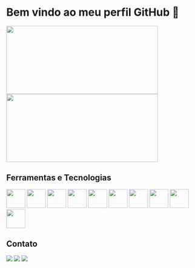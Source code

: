 <h1>Bem vindo ao meu perfil GitHub 👋</h1>
<div>
        <a href="https://github.com/murecode"></a>
        <img height="180px" width="400px"
            src="https://github-readme-stats.vercel.app/api?username=jonnatanfarias&amp;show_icons=true&amp;theme=dracula&amp;include_all_commits=true&amp;count_private=true" />
        <img height="180px" width="400px"
            src="https://github-readme-stats.vercel.app/api/top-langs/?username=jonnatanfarias&amp;layout=compact&amp;langs_count=7&amp;theme=dracula" />
    </div>

<h2>Ferramentas e Tecnologias</h2>
<div>
        <img src="https://cdn.jsdelivr.net/gh/devicons/devicon/icons/java/java-original-wordmark.svg" height="50px"
            widght="50px" />
        <img src="https://cdn.jsdelivr.net/gh/devicons/devicon/icons/android/android-plain.svg" height="50px"
            widght="50px" />
        <img src="https://cdn.jsdelivr.net/gh/devicons/devicon/icons/python/python-original-wordmark.svg" height="50px"
            widght="50px" />
        <img src="https://cdn.jsdelivr.net/gh/devicons/devicon/icons/csharp/csharp-original.svg" height="50px"
            widght="50px" />
        <img src="https://cdn.jsdelivr.net/gh/devicons/devicon/icons/html5/html5-original-wordmark.svg" height="50px"
            widght="50px" />
        <img src="https://cdn.jsdelivr.net/gh/devicons/devicon/icons/css3/css3-original-wordmark.svg" height="50px"
            widght="50px" />
        <img src="https://cdn.jsdelivr.net/gh/devicons/devicon/icons/javascript/javascript-original.svg" height="50px"
            widght="50px" />     
         <img src="https://cdn.jsdelivr.net/gh/devicons/devicon/icons/bootstrap/bootstrap-original-wordmark.svg" height="50px"
            widght="50px"/>
        <img src="https://cdn.jsdelivr.net/gh/devicons/devicon/icons/oracle/oracle-original.svg" height="50px"
            widght="50px" />
        <img src="https://cdn.jsdelivr.net/gh/devicons/devicon/icons/mysql/mysql-original-wordmark.svg" height="50px"
            widght="50px" />
    </div>


<div>

<h2>Contato</h2>

<a href="" target="_blank"><img
                src="https://img.shields.io/badge/-Instagram-%23E4405F?style=for-the-badge&logo=instagram&logoColor=white"
                target="_blank"></a>
<a href="mailto:9222amr@gmail.com"><img
                src="https://img.shields.io/badge/Gmail-D14836?style=for-the-badge&logo=gmail&logoColor=white"
                target="_blank"></a>
<a href="https://www.linkedin.com/in/adalberto-murillo-r-459954228" target="_blank"><img
                src="https://img.shields.io/badge/-LinkedIn-%230077B5?style=for-the-badge&logo=linkedin&logoColor=white"
                target="_blank"></a>
</div>
